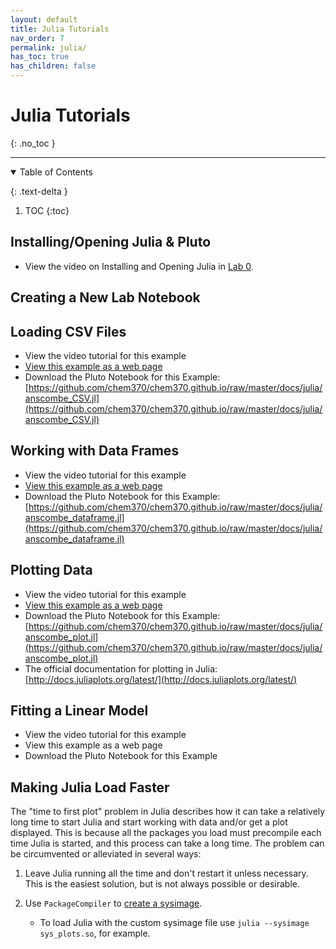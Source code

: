 ```yaml
---
layout: default
title: Julia Tutorials
nav_order: 7
permalink: julia/
has_toc: true
has_children: false
---
```


# Julia Tutorials
{: .no_toc  }

----

<details open markdown="block">
  <summary>
  Table of Contents
  </summary>

  {: .text-delta }
1. TOC
{:toc}
</details>

## Installing/Opening Julia & Pluto

- View the video on Installing and Opening Julia in [Lab 0]({{site.url}}/lab-0/#install-julia-and-pluto).

## Creating a New Lab Notebook

## Loading CSV Files

- View the video tutorial for this example
- [View this example as a web page]({{site.url}}/docs/julia/anscombe_CSV.html)
- Download the Pluto Notebook for this Example: [https://github.com/chem370/chem370.github.io/raw/master/docs/julia/anscombe_CSV.jl](https://github.com/chem370/chem370.github.io/raw/master/docs/julia/anscombe_CSV.jl)

## Working with Data Frames

- View the video tutorial for this example
- [View this example as a web page]({{site.url}}/docs/julia/anscombe_dataframe.html)
- Download the Pluto Notebook for this Example: [https://github.com/chem370/chem370.github.io/raw/master/docs/julia/anscombe_dataframe.jl](https://github.com/chem370/chem370.github.io/raw/master/docs/julia/anscombe_dataframe.jl)

## Plotting Data

- View the video tutorial for this example
- [View this example as a web page]({{site.url}}/docs/julia/anscombe_plot.html)
- Download the Pluto Notebook for this Example:[https://github.com/chem370/chem370.github.io/raw/master/docs/julia/anscombe_plot.jl](https://github.com/chem370/chem370.github.io/raw/master/docs/julia/anscombe_plot.jl)
- The official documentation for plotting in Julia: [http://docs.juliaplots.org/latest/](http://docs.juliaplots.org/latest/)

## Fitting a Linear Model

- View the video tutorial for this example
- View this example as a web page
- Download the Pluto Notebook for this Example

## Making Julia Load Faster

The "time to first plot" problem in Julia describes how it can take a relatively long time to start Julia and start working with data and/or get a plot displayed.   This is because all the packages you load must precompile each time Julia is started, and this process can take a long time.  The problem can be circumvented or alleviated in several ways:

1. Leave Julia running all the time and don't restart it unless necessary.  This is the easiest solution, but is not always possible or desirable.  
2. Use `PackageCompiler` to [create a sysimage](https://julialang.github.io/PackageCompiler.jl/dev/examples/plots/). 

    - To load Julia with the custom sysimage file use `julia --sysimage sys_plots.so`, for example.
